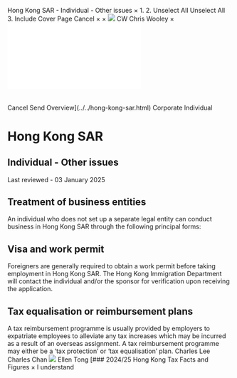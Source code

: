 Hong Kong SAR - Individual - Other issues
×
1.
2.
Unselect All
Unselect All
3.
Include Cover Page
Cancel
×
×
![](../../-/media/world-wide-tax-summaries/attachments/global---chris-wooley.ashx%3Frev=ac5e5f3223b34096b1afc2a6009c7320&revision=ac5e5f32-23b3-4096-b1af-c2a6009c7320&hash=859B7ADC84DC2CBEC9760E9E6EE7DE6D0A8BFCDF)
CW
Chris Wooley
×
![](other-issues.html)
######
Cancel
Send
Overview](../../hong-kong-sar.html)
Corporate
Individual
# Hong Kong SAR
## Individual - Other issues
Last reviewed - 03 January 2025
## Treatment of business entities
An individual who does not set up a separate legal entity can conduct business in Hong Kong SAR through the following principal forms:
## Visa and work permit
Foreigners are generally required to obtain a work permit before taking employment in Hong Kong SAR.
The Hong Kong Immigration Department will contact the individual and/or the sponsor for verification upon receiving the application.
## Tax equalisation or reimbursement plans
A tax reimbursement programme is usually provided by employers to expatriate employees to alleviate any tax increases which may be incurred as a result of an overseas assignment. A tax reimbursement programme may either be a ‘tax protection’ or ‘tax equalisation’ plan.
Charles Lee
Charles Chan
![](../../-/media/world-wide-tax-summaries/hongkongsarellen-tongellen-tongjpg20240130020708076.ashx%3Frev=6b74fbfb9e554bfcbc4541a52226486a&revision=6b74fbfb-9e55-4bfc-bc45-41a52226486a&hash=497AF92EAC866C6304CE606B064D0180426E8247)
Ellen Tong
[### 2024/25 Hong Kong Tax Facts and Figures
×
I understand